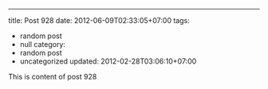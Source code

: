 ---
title: Post 928
date: 2012-06-09T02:33:05+07:00
tags:
  - random post
  - null
category:
  - random post
  - uncategorized
updated: 2012-02-28T03:06:10+07:00

This is content of post 928